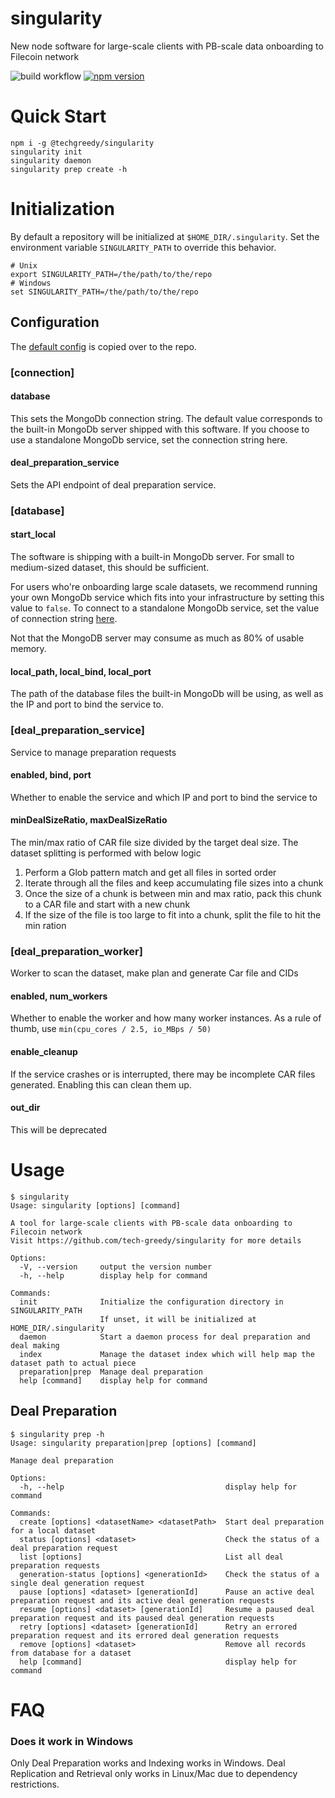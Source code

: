 # singularity
New node software for large-scale clients with PB-scale data onboarding to Filecoin network

![build workflow](https://github.com/tech-greedy/singularity/actions/workflows/node.js.yml/badge.svg)
[![npm version](https://badge.fury.io/js/@techgreedy%2Fsingularity.svg)](https://badge.fury.io/js/@techgreedy%2Fsingularity)

# Quick Start
```shell
npm i -g @techgreedy/singularity
singularity init
singularity daemon
singularity prep create -h
```

# Initialization
By default a repository will be initialized at `$HOME_DIR/.singularity`. 
Set the environment variable `SINGULARITY_PATH` to override this behavior.
```shell
# Unix
export SINGULARITY_PATH=/the/path/to/the/repo
# Windows
set SINGULARITY_PATH=/the/path/to/the/repo
```

## Configuration
The [default config](./config/default.toml) is copied over to the repo.

### [connection]
#### database
This sets the MongoDb connection string. The default value corresponds to the built-in MongoDb server shipped with this software.
If you choose to use a standalone MongoDb service, set the connection string here.
#### deal_preparation_service
Sets the API endpoint of deal preparation service.

### [database]
#### start_local
The software is shipping with a built-in MongoDb server. For small to medium-sized dataset, this should be sufficient.

For users who're onboarding large scale datasets, we recommend running your own MongoDb service which fits into your infrastructure by setting this value to `false`.
To connect to a standalone MongoDb service, set the value of connection string [here](#database). 

Not that the MongoDB server may consume as much as 80% of usable memory.
#### local_path, local_bind, local_port
The path of the database files the built-in MongoDb will be using, as well as the IP and port to bind the service to.

### [deal_preparation_service]
Service to manage preparation requests

#### enabled, bind, port
Whether to enable the service and which IP and port to bind the service to

#### minDealSizeRatio, maxDealSizeRatio
The min/max ratio of CAR file size divided by the target deal size. The dataset splitting is performed with below logic
1. Perform a Glob pattern match and get all files in sorted order
2. Iterate through all the files and keep accumulating file sizes into a chunk
3. Once the size of a chunk is between min and max ratio, pack this chunk to a CAR file and start with a new chunk
4. If the size of the file is too large to fit into a chunk, split the file to hit the min ration

### [deal_preparation_worker]
Worker to scan the dataset, make plan and generate Car file and CIDs

#### enabled, num_workers
Whether to enable the worker and how many worker instances. As a rule of thumb, use `min(cpu_cores / 2.5, io_MBps / 50)`

#### enable_cleanup
If the service crashes or is interrupted, there may be incomplete CAR files generated. Enabling this can clean them up.

#### out_dir
This will be deprecated

# Usage
```shell
$ singularity
Usage: singularity [options] [command]

A tool for large-scale clients with PB-scale data onboarding to Filecoin network
Visit https://github.com/tech-greedy/singularity for more details

Options:
  -V, --version     output the version number
  -h, --help        display help for command

Commands:
  init              Initialize the configuration directory in SINGULARITY_PATH
                    If unset, it will be initialized at HOME_DIR/.singularity
  daemon            Start a daemon process for deal preparation and deal making
  index             Manage the dataset index which will help map the dataset path to actual piece
  preparation|prep  Manage deal preparation
  help [command]    display help for command
```

## Deal Preparation
```shell
$ singularity prep -h
Usage: singularity preparation|prep [options] [command]

Manage deal preparation

Options:
  -h, --help                                    display help for command

Commands:
  create [options] <datasetName> <datasetPath>  Start deal preparation for a local dataset
  status [options] <dataset>                    Check the status of a deal preparation request
  list [options]                                List all deal preparation requests
  generation-status [options] <generationId>    Check the status of a single deal generation request
  pause [options] <dataset> [generationId]      Pause an active deal preparation request and its active deal generation requests
  resume [options] <dataset> [generationId]     Resume a paused deal preparation request and its paused deal generation requests
  retry [options] <dataset> [generationId]      Retry an errored preparation request and its errored deal generation requests
  remove [options] <dataset>                    Remove all records from database for a dataset
  help [command]                                display help for command
```

# FAQ
### Does it work in Windows
Only Deal Preparation works and Indexing works in Windows.
Deal Replication and Retrieval only works in Linux/Mac due to dependency restrictions. 

